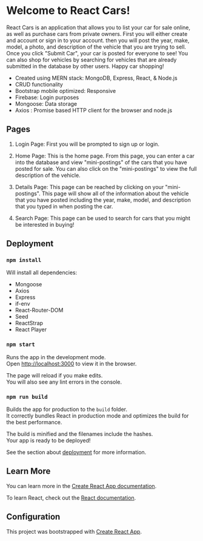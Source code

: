 # Welcome to React Cars!

React Cars is an application that allows you to list your car for sale online, as well as purchase cars from private owners. First you will either create and account or sign in to your account. then you will post the year, make, model, a photo, and description of the vehicle that you are trying to sell. Once you click "Submit Car", your car is posted for everyone to see! You can also shop for vehicles by searching for vehicles that are already submitted in the database by other users. Happy car shopping! 

* Created using MERN stack: MongoDB, Express, React, & Node.js
* CRUD functionality
* Bootstrap mobile optimized: Responsive
* Firebase: Login purposes
* Mongoose: Data storage
* Axios : Promise based HTTP client for the browser and node.js

## Pages

1. Login Page: First you will be prompted to sign up or login. 

2. Home Page: This is the home page. From this page, you can enter a car into the database and view "mini-postings" of the cars that you have posted for sale. You can also click on the "mini-postings" to view the full description of the vehicle. 

3. Details Page: This page can be reached by clicking on your "mini-postings". This page will show all of the information about the vehicle that you have posted including the year, make, model, and description that you typed in when posting the car. 

4. Search Page: This page can be used to search for cars that you might be interested in buying! 

## Deployment

### `npm install`

Will install all dependencies:
* Mongoose
* Axios
* Express
* if-env
* React-Router-DOM
* Seed 
* ReactStrap
* React Player

### `npm start`

Runs the app in the development mode.<br />
Open [http://localhost:3000](http://localhost:3000) to view it in the browser.

The page will reload if you make edits.<br />
You will also see any lint errors in the console.


### `npm run build`

Builds the app for production to the `build` folder.<br />
It correctly bundles React in production mode and optimizes the build for the best performance.

The build is minified and the filenames include the hashes.<br />
Your app is ready to be deployed!

See the section about [deployment](https://facebook.github.io/create-react-app/docs/deployment) for more information.


## Learn More

You can learn more in the [Create React App documentation](https://facebook.github.io/create-react-app/docs/getting-started).

To learn React, check out the [React documentation](https://reactjs.org/).


## Configuration

This project was bootstrapped with [Create React App](https://github.com/facebook/create-react-app).





